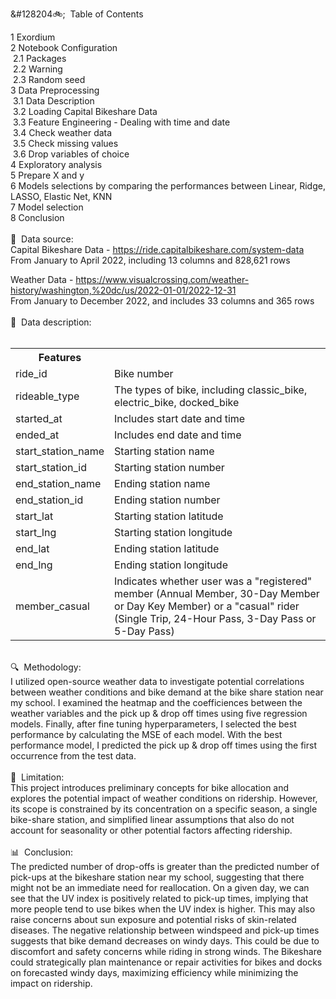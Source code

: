 <html>
<head>
<meta charset="UTF-8">
</head>
<body>
  <p>
 
&#128204🚲;&nbsp;&nbsp;Table of Contents

1  Exordium<br>
2  Notebook Configuration<br>
&nbsp;2.1  Packages<br>
&nbsp;2.2  Warning<br>
&nbsp;2.3  Random seed<br>
3  Data Preprocessing<br>
&nbsp;3.1  Data Description<br>
&nbsp;3.2  Loading Capital Bikeshare Data<br>
&nbsp;3.3  Feature Engineering - Dealing with time and date<br>
&nbsp;3.4  Check weather data<br>
&nbsp;3.5  Check missing values<br>
&nbsp;3.6  Drop variables of choice<br>
4  Exploratory analysis<br>
5  Prepare X and y<br>
6  Models selections by comparing the performances between Linear, Ridge, LASSO, Elastic Net, KNN<br>
7  Model selection<br>
8  Conclusion<br>
<br>
&#128204;&nbsp;&nbsp;Data source:<br>
Capital Bikeshare Data - https://ride.capitalbikeshare.com/system-data<br>
From January to April 2022, including 13 columns and 828,621 rows

Weather Data - https://www.visualcrossing.com/weather-history/washington,%20dc/us/2022-01-01/2022-12-31<br>
From January to December 2022, and includes 33 columns and 365 rows<br>
<br>
&#128204;&nbsp;&nbsp;Data description:<br>
<br>
<table>
    <tr>
        <th>Features</th>
        <th></th>
    </tr>
    <tr>
        <td>ride_id</td>
        <td>Bike number</td>
    </tr>
    <tr>
        <td>rideable_type</td>
        <td>The types of bike, including classic_bike, electric_bike, docked_bike</td>
    </tr>
    <tr>
        <td>started_at</td>
        <td>Includes start date and time</td>
    </tr>
    <tr>
        <td>ended_at</td>
        <td>Includes end date and time</td>
    </tr>
    <tr>
        <td>start_station_name</td>
        <td>Starting station name</td>
    </tr>
    <tr>
        <td>start_station_id</td>
        <td>Starting station number</td>
    </tr>
    <tr>
        <td>end_station_name</td>
        <td>Ending station name</td>
    </tr>
    <tr>
        <td>end_station_id</td>
        <td>Ending station number</td>
    </tr>
    <tr>
        <td>start_lat</td>
        <td>Starting station latitude</td>
    </tr>
    <tr>
        <td>start_lng</td>
        <td>Starting station longitude</td>
    </tr>
    <tr>
        <td>end_lat</td>
        <td>Ending station latitude</td>
    </tr>
    <tr>
        <td>end_lng</td>
        <td>Ending station longitude</td>
    </tr>
    <tr>
        <td>member_casual</td>
        <td>Indicates whether user was a "registered" member (Annual Member, 30-Day Member or Day Key Member) or a "casual" rider (Single Trip, 24-Hour Pass, 3-Day Pass or 5-Day Pass)</td>
    </tr>
    <tr>
</table>
<br>
&#128269;&nbsp;&nbsp;Methodology:<br>
I utilized open-source weather data to investigate potential correlations between weather conditions and bike demand at the bike share station near my school. I examined the heatmap and the coefficiences between the weather variables and the pick up & drop off times using five regression models. Finally, after fine tuning hyperparameters, I selected the best performance by calculating the MSE of each model. With the best performance model, I predicted the pick up & drop off times using the first occurrence from the test data.<br>
<br>
&#128681;&nbsp;&nbsp;Limitation:<br>
This project introduces preliminary concepts for bike allocation and explores the potential impact of weather conditions on ridership. However, its scope is constrained by its concentration on a specific season, a single bike-share station, and simplified linear assumptions that also do not account for seasonality or other potential factors affecting ridership.<br>
<br>
&#128202;&nbsp;&nbsp;Conclusion:<br>
The predicted number of drop-offs is greater than the predicted number of pick-ups at the bikeshare station near my school, suggesting that there might not be an immediate need for reallocation. On a given day, we can see that the UV index is positively related to pick-up times, implying that more people tend to use bikes when the UV index is higher. This may also raise concerns about sun exposure and potential risks of skin-related diseases. The negative relationship between windspeed and pick-up times suggests that bike demand decreases on windy days. This could be due to discomfort and safety concerns while riding in strong winds. The Bikeshare could strategically plan maintenance or repair activities for bikes and docks on forecasted windy days, maximizing efficiency while minimizing the impact on ridership.

</body>
</html>
